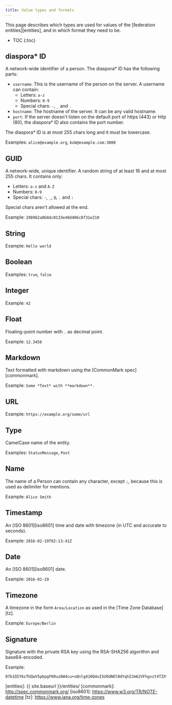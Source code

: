 ```yaml
---
title: Value types and formats
---
```


This page describes which types are used for values of the [federation entities][entities], and in which format they
need to be.

* TOC
{:toc}

## diaspora\* ID

A network-wide identifier of a person. The diaspora\* ID has the following parts:

* `username`: This is the username of the person on the server. A username can contain:
  * Letters: `a-z`
  * Numbers: `0-9`
  * Special chars: `-`, `_` and `.`
* `hostname`: The hostname of the server. It can be any valid hostname.
* `port`: If the server doesn't listen on the default port of https (443) or http (80), the diaspora\* ID also contains the port number.

The diaspora\* ID is at most 255 chars long and it must be lowercase.

Examples: `alice@example.org`, `bob@example.com:3000`

## GUID

A network-wide, unique identifier. A random string of at least 16 and at most 255 chars. It contains only:

* Letters: `a-z` and `A-Z`
* Numbers: `0-9`
* Special chars: `-`, `_`, `@`, `.` and `:`

 Special chars aren't allowed at the end.

Example: `298962a0b8dc0133e40d406c8f31e210`

## String

Example: `Hello world`

## Boolean

Examples: `true`, `false`

## Integer

Example: `42`

## Float

Floating-point number with `.` as decimal point.

Example: `12.3456`

## Markdown

Text formatted with markdown using the [CommonMark spec][commonmark].

Example: `Some *Text* with **markdown**.`

## URL

Example: `https://example.org/some/url`

## Type

CamelCase name of the entity.

Examples: `StatusMessage`, `Post`

## Name

The name of a Person can contain any character, except `;`, because this is used as delimiter for mentions.

Example: `Alice Smith`

## Timestamp

An [ISO 8601][iso8601] time and date with timezone (in UTC and accurate to seconds).

Example: `2016-02-19T02:13:41Z`

## Date

An [ISO 8601][iso8601] date.

Example: `2016-02-19`

## Timezone

A timezone in the form `Area/Location` as used in the [Time Zone Database][tz].

Example: `Europe/Berlin`

## Signature

Signature with the private RSA key using the RSA-SHA256 algorithm and base64-encoded.

Example:

```
07b1OIY6sTUQwV5pbpgFK0uz6W4cu+oQnlg410Q4uISUOdNOlBdYqhZJm62VFhgvzt4TZXfiJgoupFkRjP0BsaVaZuP2zKMNvO3ngWOeJRf2oRK4Ub5cEA/g7yijkRc+7y8r1iLJ31MFb1czyeCsLxw9Ol8SvAJddogGiLHDhjE=
```

[entities]: {{ site.baseurl }}/entities/
[commonmark]: http://spec.commonmark.org/
[iso8601]: https://www.w3.org/TR/NOTE-datetime
[tz]: https://www.iana.org/time-zones
